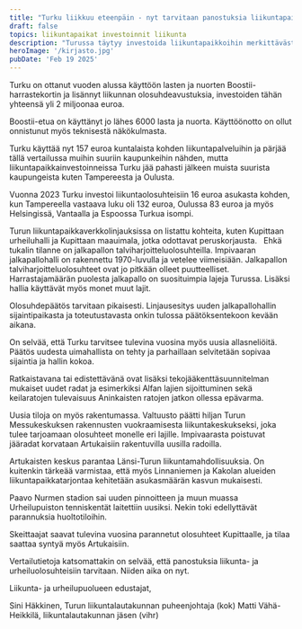 ```yaml
---
title: "Turku liikkuu eteenpäin - nyt tarvitaan panostuksia liikuntapaikkoihin"
draft: false
topics: liikuntapaikat investoinnit liikunta
description: "Turussa täytyy investoida liikuntapaikkoihin merkittävästi enemmän, jotta hyvinvoinnin määrä kaupungissa voisi lisääntyä. Kirjoitimme tästä yhteistyössä liikuntalautakunnan puheenjohtajan kanssa."
heroImage: '/kirjasto.jpg'
pubDate: 'Feb 19 2025'
---
```


Turku on ottanut vuoden alussa käyttöön lasten ja nuorten Boostii-harrastekortin ja lisännyt liikunnan olosuhdeavustuksia, investoiden tähän yhteensä yli 2 miljoonaa euroa.

Boostii-etua on käyttänyt jo lähes 6000 lasta ja nuorta. Käyttöönotto on ollut onnistunut myös teknisestä näkökulmasta.

Turku käyttää nyt 157 euroa kuntalaista kohden liikuntapalveluihin ja pärjää tällä vertailussa muihin suuriin kaupunkeihin nähden, mutta liikuntapaikkainvestoinneissa Turku jää pahasti jälkeen muista suurista kaupungeista kuten Tampereesta ja Oulusta.

Vuonna 2023 Turku investoi liikuntaolosuhteisiin 16 euroa asukasta kohden, kun Tampereella vastaava luku oli 132 euroa, Oulussa 83 euroa ja myös Helsingissä, Vantaalla ja Espoossa Turkua isompi.

Turun liikuntapaikkaverkkolinjauksissa on listattu kohteita, kuten Kupittaan urheiluhalli ja Kupittaan maauimala, jotka odottavat peruskorjausta. 
 
Ehkä tukalin tilanne on jalkapallon talviharjoitteluolosuhteilla. Impivaaran jalkapallohalli on rakennettu 1970-luvulla ja vetelee viimeisiään. Jalkapallon talviharjoitteluolosuhteet ovat jo pitkään olleet puutteelliset. Harrastajamäärän puolesta jalkapallo on suosituimpia lajeja Turussa. Lisäksi hallia käyttävät myös monet muut lajit.

Olosuhdepäätös tarvitaan pikaisesti. Linjausesitys uuden jalkapallohallin sijaintipaikasta ja toteutustavasta onkin tulossa päätöksentekoon kevään aikana.

On selvää, että Turku tarvitsee tulevina vuosina myös uusia allasneliöitä. Päätös uudesta uimahallista on tehty ja parhaillaan selvitetään sopivaa sijaintia ja hallin kokoa.

Ratkaistavana tai edistettävänä ovat lisäksi tekojääkenttäsuunnitelman mukaiset uudet radat ja esimerkiksi Alfan lajien sijoittuminen sekä keilaratojen tulevaisuus Aninkaisten ratojen jatkon ollessa epävarma.

Uusia tiloja on myös rakentumassa. Valtuusto päätti hiljan Turun Messukeskuksen rakennusten vuokraamisesta liikuntakeskukseksi, joka tulee tarjoamaan olosuhteet monelle eri lajille. Impivaarasta poistuvat jääradat korvataan Artukaisiin rakentuvilla uusilla radoilla.

Artukaisten keskus parantaa Länsi-Turun liikuntamahdollisuuksia. On kuitenkin tärkeää varmistaa, että myös Linnaniemen ja Kakolan alueiden liikuntapaikkatarjontaa kehitetään asukasmäärän kasvun mukaisesti.

Paavo Nurmen stadion sai uuden pinnoitteen ja muun muassa Urheilupuiston tenniskentät laitettiin uusiksi. Nekin toki edellyttävät parannuksia huoltotiloihin.

Skeittaajat saavat tulevina vuosina parannetut olosuhteet Kupittaalle, ja tilaa saattaa syntyä myös Artukaisiin.

Vertailutietoja katsomattakin on selvää, että panostuksia liikunta- ja urheiluolosuhteisiin tarvitaan. Niiden aika on nyt.


Liikunta- ja urheilupuolueen edustajat,

Sini Häkkinen, Turun liikuntalautakunnan puheenjohtaja (kok)
Matti Vähä-Heikkilä, liikuntalautakunnan jäsen (vihr)
